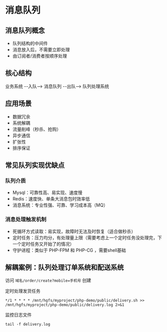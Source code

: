 # 消息队列

## 消息队列概念

- 队列结构的中间件
- 消息放入后，不需要立即处理
- 由订阅者/消费者按顺序处理

## 核心结构

业务系统 --入队--> 消息队列 --出队--> 队列处理系统

## 应用场景

- 数据冗余
- 系统解耦
- 流量削峰（秒杀、抢购）
- 异步通信
- 扩张性
- 排序保证

## 常见队列实现优缺点

### 队列介质

- Mysql：可靠性高、易实现、速度慢
- Redis：速度快、单条大消息包时效率低
- 消息系统：专业性强、可靠、学习成本高（MQ）

### 消息处理触发机制

- 死循环方式读取：易实现，故障时无法及时恢复（适合做秒杀）
- 定时任务：压力均分，有处理量上限（需要考虑上一个定时任务没处理完，下一个定时任务又开始了的情况）
- 守护进程：类似于 PHP-FPM 和 PHP-CG ，需要shell基础

## 解耦案例：队列处理订单系统和配送系统

访问 `域名/order/create?mobile=手机号` 创建

定时处理发货任务

```
*/1 * * * * /mnt/hgfs/myproject/php-demo/public/delivery.sh >> /mnt/hgfs/myproject/php-demo/public/delivery.log 2>&1
```

监控日志文件

```
tail -f delivery.log
```
